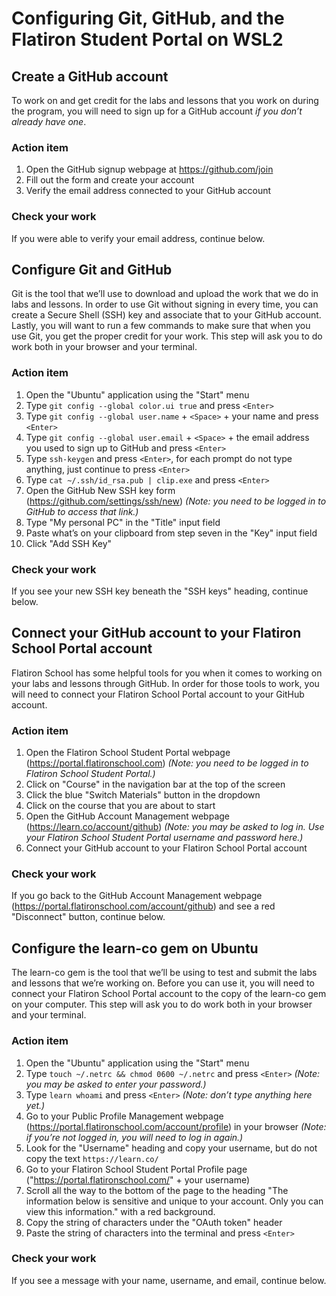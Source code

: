 # Configuring Git, GitHub, and the Flatiron Student Portal on WSL2

## Create a GitHub account

To work on and get credit for the labs and lessons that you work on during the program, you will need to sign up for a GitHub account _if you don’t already have one_.

### Action item

1. Open the GitHub signup webpage at https://github.com/join
2. Fill out the form and create your account
3. Verify the email address connected to your GitHub account

### Check your work

If you were able to verify your email address, continue below.

## Configure Git and GitHub

Git is the tool that we’ll use to download and upload the work that we do in labs and lessons. In order to use Git without signing in every time, you can create a Secure Shell (SSH) key and associate that to your GitHub account. Lastly, you will want to run a few commands to make sure that when you use Git, you get the proper credit for your work. This step will ask you to do work both in your browser and your terminal.

### Action item

1. Open the "Ubuntu" application using the "Start" menu
2. Type `git config --global color.ui true` and press `<Enter>`
3. Type `git config --global user.name` + `<Space>` + your name and press `<Enter>`
4. Type `git config --global user.email` + `<Space>` + the email address you used to sign up to GitHub and press `<Enter>`
5. Type `ssh-keygen` and press `<Enter>`, for each prompt do not type anything, just continue to press `<Enter>`
7. Type `cat ~/.ssh/id_rsa.pub | clip.exe` and press `<Enter>`
8. Open the GitHub New SSH key form (https://github.com/settings/ssh/new) _(Note: you need to be logged in to GitHub to access that link.)_
9. Type "My personal PC" in the "Title" input field
10. Paste what’s on your clipboard from step seven in the "Key" input field
11. Click "Add SSH Key"

### Check your work

If you see your new SSH key beneath the "SSH keys" heading, continue below.

## Connect your GitHub account to your Flatiron School Portal account

Flatiron School has some helpful tools for you when it comes to working on your labs and lessons through GitHub. In order for those tools to work, you will need to connect your Flatiron School Portal account to your GitHub account.

### Action item

1. Open the Flatiron School Student Portal webpage (https://portal.flatironschool.com) _(Note: you need to be logged in to Flatiron School Student Portal.)_
2. Click on "Course" in the navigation bar at the top of the screen
3. Click the blue "Switch Materials" button in the dropdown
4. Click on the course that you are about to start
5. Open the GitHub Account Management webpage (https://learn.co/account/github) _(Note: you may be asked to log in. Use your Flatiron School Student Portal username and password here.)_<!-- Note: this domain is not the Portal because of Canvas flows -->
6. Connect your GitHub account to your Flatiron School Portal account

### Check your work

If you go back to the GitHub Account Management webpage (https://portal.flatironschool.com/account/github) and see a red "Disconnect" button, continue below.

## Configure the learn-co gem on Ubuntu

The learn-co gem is the tool that we’ll be using to test and submit the labs and lessons that we’re working on. Before you can use it, you will need to connect your Flatiron School Portal account to the copy of the learn-co gem on your computer. This step will ask you to do work both in your browser and your terminal.

### Action item

1. Open the "Ubuntu" application using the "Start" menu
2. Type `touch ~/.netrc && chmod 0600 ~/.netrc` and press `<Enter>` _(Note: you may be asked to enter your password.)_
3. Type `learn whoami` and press `<Enter>` _(Note: don’t type anything here yet.)_
4. Go to your Public Profile Management webpage (https://portal.flatironschool.com/account/profile) in your browser _(Note: if you’re not logged in, you will need to log in again.)_
5. Look for the "Username" heading and copy your username, but do not copy the text `https://learn.co/`
6. Go to your Flatiron School Student Portal Profile page ("https://portal.flatironschool.com/" + your username)
7.  Scroll all the way to the bottom of the page to the heading "The information below is sensitive and unique to your account. Only you can view this information." with a red background.
8.  Copy the string of characters under the "OAuth token" header
9.  Paste the string of characters into the terminal and press `<Enter>`

### Check your work

If you see a message with your name, username, and email, continue below.
